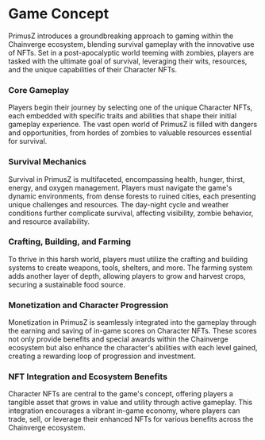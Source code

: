 # Game Concept

PrimusZ introduces a groundbreaking approach to gaming within the Chainverge ecosystem, blending survival gameplay with the innovative use of NFTs. Set in a post-apocalyptic world teeming with zombies, players are tasked with the ultimate goal of survival, leveraging their wits, resources, and the unique capabilities of their Character NFTs.

### Core Gameplay

Players begin their journey by selecting one of the unique Character NFTs, each embedded with specific traits and abilities that shape their initial gameplay experience. The vast open world of PrimusZ is filled with dangers and opportunities, from hordes of zombies to valuable resources essential for survival.

### Survival Mechanics

Survival in PrimusZ is multifaceted, encompassing health, hunger, thirst, energy, and oxygen management. Players must navigate the game's dynamic environments, from dense forests to ruined cities, each presenting unique challenges and resources. The day-night cycle and weather conditions further complicate survival, affecting visibility, zombie behavior, and resource availability.

### Crafting, Building, and Farming

To thrive in this harsh world, players must utilize the crafting and building systems to create weapons, tools, shelters, and more. The farming system adds another layer of depth, allowing players to grow and harvest crops, securing a sustainable food source.

### Monetization and Character Progression

Monetization in PrimusZ is seamlessly integrated into the gameplay through the earning and saving of in-game scores on Character NFTs. These scores not only provide benefits and special awards within the Chainverge ecosystem but also enhance the character's abilities with each level gained, creating a rewarding loop of progression and investment.

### NFT Integration and Ecosystem Benefits

Character NFTs are central to the game's concept, offering players a tangible asset that grows in value and utility through active gameplay. This integration encourages a vibrant in-game economy, where players can trade, sell, or leverage their enhanced NFTs for various benefits across the Chainverge ecosystem.
